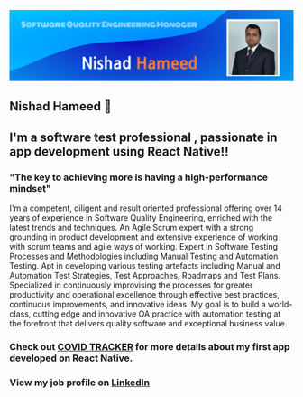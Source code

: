 
![alt text](https://github.com/NishadHameed1982/NishadHameed1982/blob/master/bannerimage_002.png)


## Nishad Hameed 👋
## I'm a software test professional , passionate in app development using React Native!!


### "The key to achieving more is having a high-performance mindset"

I'm a competent, diligent and result oriented professional offering over 14 years of experience in Software Quality Engineering, enriched with the latest trends and techniques. An Agile Scrum expert with a strong grounding in product development and extensive experience of working with scrum teams and agile ways of working. Expert in Software Testing Processes and Methodologies including Manual Testing and Automation Testing. Apt in developing various testing artefacts including Manual and Automation Test Strategies, Test Approaches, Roadmaps and Test Plans. Specialized in continuously improvising the processes for greater productivity and operational excellence through effective best practices, continuous improvements, and innovative ideas. My goal is to build a world-class, cutting edge and innovative QA practice with automation testing at the forefront that delivers quality software and exceptional business value.


[COVID TRACKER]: https://github.com/NishadHameed1982/RN_CovidTracker/blob/master/README.md

### Check out [COVID TRACKER] for more details about my first app developed on React Native.

[LinkedIn]: https://www.linkedin.com/in/nishad-hameed-31745547/
### View my job profile on [LinkedIn]
